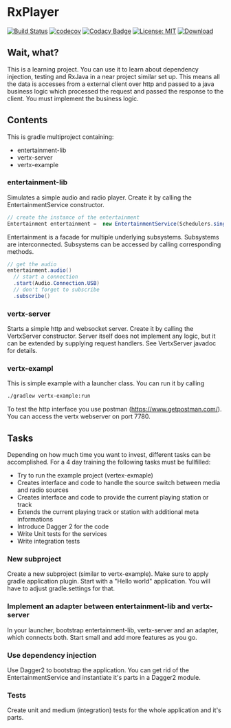# RxPlayer
[![Build Status](https://travis-ci.org/yuriykulikov/rxplayer.svg?branch=master)](https://travis-ci.org/yuriykulikov/rxplayer)
[![codecov](https://codecov.io/gh/yuriykulikov/rxplayer/branch/master/graph/badge.svg)](https://codecov.io/gh/yuriykulikov/rxplayer)
[![Codacy Badge](https://api.codacy.com/project/badge/Grade/09e529f2f858484d914bd734f7337bf0)](https://app.codacy.com/app/yuriy.kulikov.87/rxplayer?utm_source=github.com&utm_medium=referral&utm_content=yuriykulikov/rxplayer&utm_campaign=Badge_Grade_Dashboard)
[![License: MIT](https://img.shields.io/badge/License-MIT-yellow.svg)](https://opensource.org/licenses/MIT)
[ ![Download](https://api.bintray.com/packages/yuriykulikov/rxplayer/entertainment-lib/images/download.svg) ](https://bintray.com/yuriykulikov/rxplayer/entertainment-lib/_latestVersion)
## Wait, what?
This is a learning project. You can use it to learn about dependency injection, testing and RxJava
in a near project similar set up. This means all the data is accesses from a external client over http
and passed to a java business logic which processed the request and passed the response to the client.
You must implement the business logic.

## Contents
This is gradle multiproject containing:
* entertainment-lib
* vertx-server
* vertx-example

### entertainment-lib
Simulates a simple audio and radio player. Create it by calling the EntertainmentService constructor.
```java
// create the instance of the entertainment
Entertainment entertainment =  new EntertainmentService(Schedulers.single());
```
Entertainment is a facade for multiple underlying subsystems. Subsystems are interconnected. Subsystems can be accessed
by calling corresponding methods.
```java
// get the audio
entertainment.audio()
  // start a connection
  .start(Audio.Connection.USB)
  // don't forget to subscribe
  .subscribe()
```

### vertx-server
Starts a simple http and websocket server. Create it by calling the VertxServer constructor. Server itself does not
implement any
logic, but it can be extended by supplying request handlers. See VertxServer javadoc for details.

### vertx-exampl
This is simple example with a launcher class. You can run it by calling
```bash
./gradlew vertx-example:run
```
To test the http interface you use postman (https://www.getpostman.com/).
You can access the vertx webserver on port 7780.


## Tasks
Depending on how much time you want to invest, different tasks can be accomplished. 
For a 4 day training the following tasks must be fullfilled:
- Try to run the example project (vertex-exmaple)
- Creates interface and code to handle the source switch between media and radio sources
- Creates interface and code to provide the current playing station or track
- Extends the current playing track or station with additional meta informations
- Introduce Dagger 2 for the code
- Write Unit tests for the services
- Write integration tests 

### New subproject
Create a new subproject (similar to vertx-example). Make sure to apply gradle application plugin. Start with a "Hello world"
application.
You will have to adjust gradle.settings for that.

### Implement an adapter between entertainment-lib and vertx-server
In your launcher, bootstrap entertainment-lib, vertx-server and an adapter, which connects both. Start small and add more
features as you go.

### Use dependency injection
Use Dagger2 to bootstrap the application. You can get rid of the EntertainmentService and instantiate it's parts in a
Dagger2 module.

### Tests
Create unit and medium (integration) tests for the whole application and it's parts.